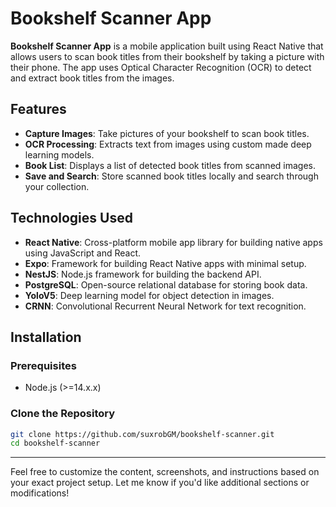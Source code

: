 # Bookshelf Scanner App

**Bookshelf Scanner App** is a mobile application built using React Native that allows users to scan book titles from their bookshelf by taking a picture with their phone. The app uses Optical Character Recognition (OCR) to detect and extract book titles from the images.

## Features

- **Capture Images**: Take pictures of your bookshelf to scan book titles.
- **OCR Processing**: Extracts text from images using custom made deep learning models.
- **Book List**: Displays a list of detected book titles from scanned images.
- **Save and Search**: Store scanned book titles locally and search through your collection.

## Technologies Used

- **React Native**: Cross-platform mobile app library for building native apps using JavaScript and React.
- **Expo**: Framework for building React Native apps with minimal setup.
- **NestJS**: Node.js framework for building the backend API.
- **PostgreSQL**: Open-source relational database for storing book data.
- **YoloV5**: Deep learning model for object detection in images.
- **CRNN**: Convolutional Recurrent Neural Network for text recognition.

## Installation

### Prerequisites

- Node.js (>=14.x.x)

### Clone the Repository

```bash
git clone https://github.com/suxrobGM/bookshelf-scanner.git
cd bookshelf-scanner
```

---

Feel free to customize the content, screenshots, and instructions based on your exact project setup. Let me know if you'd like additional sections or modifications!
